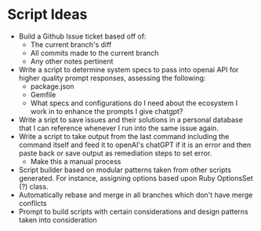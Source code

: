 # Script Ideas

- Build a Github Issue ticket based off of:
  - The current branch's diff
  - All commits made to the current branch
  - Any other notes pertinent
- Write a script to determine system specs to pass into openai API for higher quality prompt responses, assessing the following:
  - package.json
  - Gemfile
  - What specs and configurations do I need about the ecosystem I work in to enhance the prompts I give chatgpt?
- Write a sript to save issues and their solutions in a personal database that I can reference whenever I run into the same issue again.
- Write a script to take output from the last command including the command itself and feed it to openAI's chatGPT if it is an error and then paste back or save output as remediation steps to set error.
  - Make this a manual process
- Script builder based on modular patterns taken from other scripts generated. For instance, assigning options based upon Ruby OptionsSet (?) class.
- Automatically rebase and merge in all branches which don't have merge conflicts
- Prompt to build scripts with certain considerations and design patterns taken into consideration
